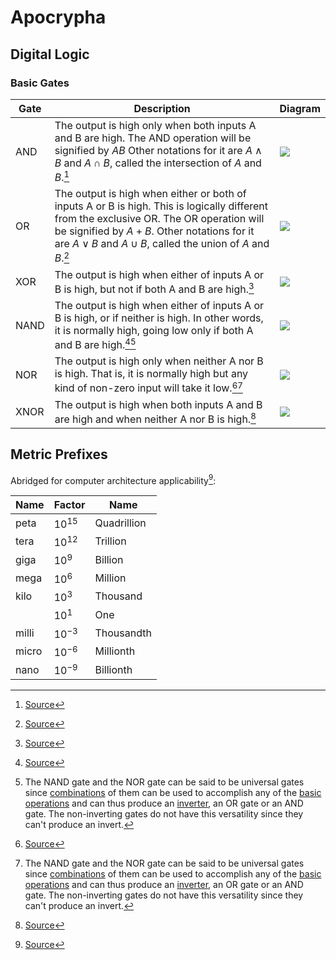 # Apocrypha

## Digital Logic
### Basic Gates

| Gate | Description | Diagram |
| ---- | ----------- | ------- |
| AND | The output is high only when both inputs A and B are high. The AND operation will be signified by $AB$ Other notations for it are $A \wedge B$ and $A \cap B$, called the intersection of $A$ and $B$.[^1] | ![](https://i.imgur.com/LHreZIp.png) |
| OR | The output is high when either or both of inputs A or B is high. This is logically different from the exclusive OR. The OR operation will be signified by $A+B$. Other notations for it are $A \vee B$ and $A \cup B$, called the union of $A$ and $B$.[^1] | ![](https://i.imgur.com/xfakuWp.png) |
| XOR | The output is high when either of inputs A or B is high, but not if both A and B are high.[^1] | ![](https://i.imgur.com/W3GXc8T.png) |
| NAND | The output is high when either of inputs A or B is high, or if neither is high. In other words, it is normally high, going low only if both A and B are high.[^1][^2] | ![](https://i.imgur.com/FuVMA8P.png) |
| NOR | The output is high only when neither A nor B is high. That is, it is normally high but any kind of non-zero input will take it low.[^1][^2] | ![](https://i.imgur.com/6xMQskk.png) | 
| XNOR | The output is high when both inputs A and B are high and when neither A nor B is high.[^1] | ![](https://i.imgur.com/svOqw7c.png) |


[^1]: [Source](http://hyperphysics.phy-astr.gsu.edu/hbase/Electronic/gate.html#c1)

[^2]: The NAND gate and the NOR gate can be said to be universal gates since [combinations](http://hyperphysics.phy-astr.gsu.edu/hbase/Electronic/nand.html#c4) of them can be used to accomplish any of the [basic operations](http://hyperphysics.phy-astr.gsu.edu/hbase/Electronic/diglog.html#c1) and can thus produce an [inverter](http://hyperphysics.phy-astr.gsu.edu/hbase/Electronic/buffer.html#c3), an OR gate or an AND gate. The non-inverting gates do not have this versatility since they can't produce an invert.

## Metric Prefixes
Abridged for computer architecture applicability[^3]:

| Name | Factor | Name |
| ---- | ------ | ---- | 
| peta | $10^{15}$ | Quadrillion |
| tera | $10^{12}$ | Trillion | 
| giga | $10^{9}$ | Billion |
| mega | $10^{6}$ | Million | 
| kilo | $10^3$ | Thousand |
|      | $10^{1}$ | One | 
| milli | $10^{-3}$ | Thousandth |
| micro | $10^{-6}$ | Millionth |
| nano | $10^{-9}$ | Billionth |

[^3]: [Source](https://www.nist.gov/pml/owm/metric-si-prefixes)
